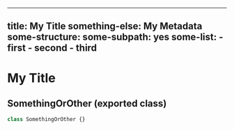 <!-- INPUT:
// ---
// title: My Title
// something-else: My Metadata
// some-structure:
//   some-subpath: yes
//   some-list:
//   - first
//   - second
//   - third
// ---
export class SomethingOrOther {}

-->
---
title: My Title
something-else: My Metadata
some-structure:
  some-subpath: yes
  some-list:
    - first
    - second
    - third
---

# My Title

## SomethingOrOther (exported class)

```ts
class SomethingOrOther {}
```

<!-- OUTPUT.frontmatter:
{
  "raw": "---\ntitle: My Title\nsomething-else: My Metadata\nsome-structure:\n  some-subpath: yes\n  some-list:\n  - first\n  - second\n  - third\n---",
  "parsed": {
    "title": "My Title",
    "something-else": "My Metadata",
    "some-structure": {
      "some-subpath": "yes",
      "some-list": [
        "first",
        "second",
        "third"
      ]
    }
  }
}
-->
<!-- OUTPUT.warnings:
[]
-->
